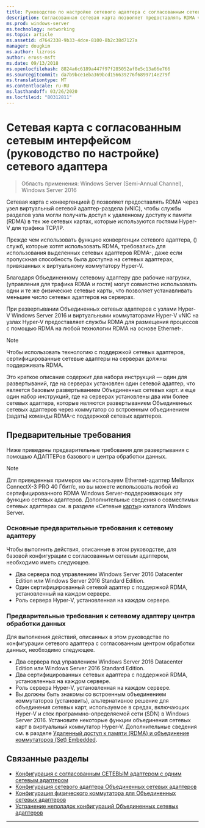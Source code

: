```yaml
---
title: Руководство по настройке сетевого адаптера с согласованным сетевым интерфейсом
description: Согласованная сетевая карта позволяет предоставлять RDMA через виртуальный сетевой адаптер узла (vNIC), чтобы службы разделов узла могли получать доступ к удаленному доступу к памяти (RDMA) в тех же сетевых картах, которые используются гостями Hyper-V для трафика TCP/IP.
ms.prod: windows-server
ms.technology: networking
ms.topic: article
ms.assetid: d7642338-9b33-4dce-8100-8b2c38d7127a
manager: dougkim
ms.author: lizross
author: eross-msft
ms.date: 09/13/2018
ms.openlocfilehash: 8824a6c6189a447f97f285052af8e5c13a66e766
ms.sourcegitcommit: da7b9bce1eba369bcd156639276f6899714e279f
ms.translationtype: MT
ms.contentlocale: ru-RU
ms.lasthandoff: 03/26/2020
ms.locfileid: "80312811"
---
```

# <a name="converged-network-interface-card-nic-configuration-guidance"></a>Сетевая карта с согласованным сетевым интерфейсом \(руководство по настройке\) сетевого адаптера

>Область применения: Windows Server (Semi-Annual Channel), Windows Server 2016

Сетевая карта с конвергенцией \(\) позволяет предоставлять RDMA через узел виртуальный сетевой адаптер\-раздела \(vNIC\), чтобы службы разделов узла могли получать доступ к удаленному доступу к памяти \(RDMA\) в тех же сетевых картах, которые используются гостями Hyper-V для трафика TCP/IP.

Прежде чем использовать функцию конвергенции сетевого адаптера, \(\) служб, которые хотят использовать RDMA, требовались для использования выделенных сетевых адаптеров RDMA\-, даже если пропускная способность была доступна на сетевых адаптерах, привязанных к виртуальному коммутатору Hyper-V.

Благодаря Объединенному сетевому адаптеру две рабочие нагрузки, \(управления для трафика RDMA и гостя\) могут совместно использовать одни и те же физические сетевые карты, что позволяет устанавливать меньшее число сетевых адаптеров на серверах.

При развертывании Объединенных сетевых адаптеров с узлами Hyper-V Windows Server 2016 и виртуальными коммутаторами Hyper-V vNIC на узлах Hyper-V предоставляет службы RDMA для размещения процессов с помощью RDMA на любой технологии RDMA на основе Ethernet\-.

>[!NOTE]
>Чтобы использовать технологию с поддержкой сетевых адаптеров, сертифицированные сетевые адаптеры на серверах должны поддерживать RDMA.

Это краткое описание содержит два набора инструкций — один для развертываний, где на серверах установлен один сетевой адаптер, что является базовым развертыванием Объединенных сетевых карт. и еще один набор инструкций, где на серверах установлены два или более сетевых адаптера, которые являются развертыванием Объединенных сетевых адаптеров через коммутатор со встроенным объединением \(задать\) команды RDMA\-с поддержкой сетевых адаптеров.


## <a name="prerequisites"></a>Предварительные требования

Ниже приведены предварительные требования для развертывания с помощью АДАПТЕРов базового и центра обработки данных.

>[!NOTE]
>Для приведенных примеров мы используем Ethernet-адаптер Mellanox ConnectX-3 PRO 40 Гбит/с, но вы можете использовать любой из сертифицированного RDMA Windows Server\-поддерживающих эту функцию сетевых адаптеров. Дополнительные сведения о совместимых сетевых адаптерах см. в разделе «Сетевые [карты](https://www.windowsservercatalog.com/results.aspx?&bCatID=1468&cpID=0&avc=85&ava=0&avt=0&avq=46&OR=1)» каталога Windows Server.

### <a name="basic-converged-nic-prerequisites"></a>Основные предварительные требования к сетевому адаптеру

Чтобы выполнить действия, описанные в этом руководстве, для базовой конфигурации с согласованным сетевым адаптером, необходимо иметь следующее.

- Два сервера под управлением Windows Server 2016 Datacenter Edition или Windows Server 2016 Standard Edition.
- Один сертифицированный сетевой адаптер с поддержкой RDMA, установленный на каждом сервере.
- Роль сервера Hyper-V, установленная на каждом сервере.

### <a name="datacenter-converged-nic-prerequisites"></a>Предварительные требования к сетевому адаптеру центра обработки данных

Для выполнения действий, описанных в этом руководстве по конфигурации сетевого адаптера с согласованным центром обработки данных, необходимо следующее.

- Два сервера под управлением Windows Server 2016 Datacenter Edition или Windows Server 2016 Standard Edition.
- Два сертифицированных сетевых адаптера с поддержкой RDMA, установленных на каждом сервере.
- Роль сервера Hyper-V, установленная на каждом сервере.
- Вы должны быть знакомы со встроенным объединением коммутаторов \(установить\), альтернативное решение для объединения сетевых карт, используемое в средах, включающих Hyper-V и стек программно-определяемой сети (SDN) в Windows Server 2016. Установите некоторые функции объединения сетевых карт в виртуальный коммутатор Hyper-V. Дополнительные сведения см. в разделе [Удаленный доступ к памяти (RDMA) и объединение коммутаторов (Set) Embedded](../../../virtualization/hyper-v-virtual-switch/RDMA-and-Switch-Embedded-Teaming.md).

## <a name="related-topics"></a>Связанные разделы
- [Конфигурация с согласованным СЕТЕВЫМ адаптером с одним сетевым адаптером](cnic-single.md)
- [Конфигурация сетевого адаптера Объединенных сетевых адаптеров](cnic-datacenter.md)
- [Конфигурация физического коммутатора для Объединенных сетевых адаптеров](cnic-app-switch-config.md)
- [Устранение неполадок конфигураций Объединенных сетевых адаптеров](cnic-app-troubleshoot.md)

---
